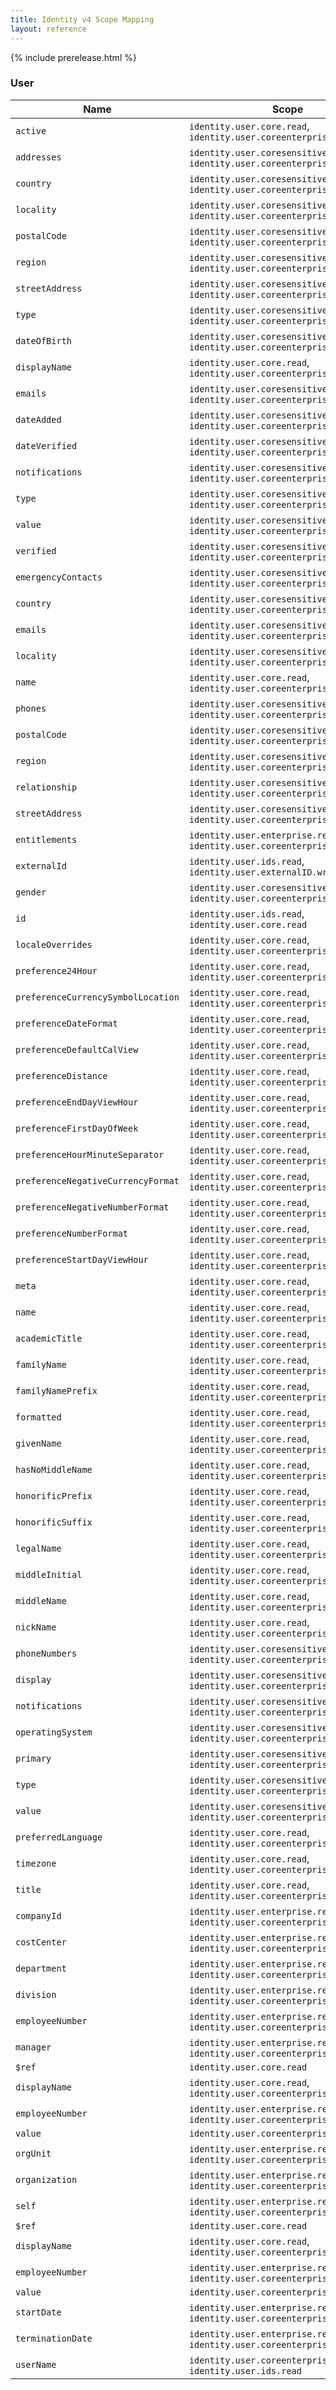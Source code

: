 ```yaml
---
title: Identity v4 Scope Mapping
layout: reference
---
```

{% include prerelease.html %}

### <a name="schema-user"></a>User

|Name|Scope|
|---|---|
`active`|`identity.user.core.read`, `identity.user.coreenterprise.writeonly`
`addresses`|`identity.user.coresensitive.read`, `identity.user.coreenterprise.writeonly`
`country`|`identity.user.coresensitive.read`, `identity.user.coreenterprise.writeonly`
`locality`|`identity.user.coresensitive.read`, `identity.user.coreenterprise.writeonly`
`postalCode`|`identity.user.coresensitive.read`, `identity.user.coreenterprise.writeonly`
`region`|`identity.user.coresensitive.read`, `identity.user.coreenterprise.writeonly`
`streetAddress`|`identity.user.coresensitive.read`, `identity.user.coreenterprise.writeonly`
`type`|`identity.user.coresensitive.read`, `identity.user.coreenterprise.writeonly`
`dateOfBirth`|`identity.user.coresensitive.read`, `identity.user.coreenterprise.writeonly`
`displayName`|`identity.user.core.read`, `identity.user.coreenterprise.writeonly`
`emails`|`identity.user.coresensitive.read`, `identity.user.coreenterprise.writeonly`
`dateAdded`|`identity.user.coresensitive.read`, `identity.user.coreenterprise.writeonly`
`dateVerified`|`identity.user.coresensitive.read`, `identity.user.coreenterprise.writeonly`
`notifications`|`identity.user.coresensitive.read`, `identity.user.coreenterprise.writeonly`
`type`|`identity.user.coresensitive.read`, `identity.user.coreenterprise.writeonly`
`value`|`identity.user.coresensitive.read`, `identity.user.coreenterprise.writeonly`
`verified`|`identity.user.coresensitive.read`, `identity.user.coreenterprise.writeonly`
`emergencyContacts`|`identity.user.coresensitive.read`, `identity.user.coreenterprise.writeonly`
`country`|`identity.user.coresensitive.read`, `identity.user.coreenterprise.writeonly`
`emails`|`identity.user.coresensitive.read`, `identity.user.coreenterprise.writeonly`
`locality`|`identity.user.coresensitive.read`, `identity.user.coreenterprise.writeonly`
`name`|`identity.user.core.read`, `identity.user.coreenterprise.writeonly`
`phones`|`identity.user.coresensitive.read`, `identity.user.coreenterprise.writeonly`
`postalCode`|`identity.user.coresensitive.read`, `identity.user.coreenterprise.writeonly`
`region`|`identity.user.coresensitive.read`, `identity.user.coreenterprise.writeonly`
`relationship`|`identity.user.coresensitive.read`, `identity.user.coreenterprise.writeonly`
`streetAddress`|`identity.user.coresensitive.read`, `identity.user.coreenterprise.writeonly`
`entitlements`|`identity.user.enterprise.read`, `identity.user.coreenterprise.writeonly`
`externalId`|`identity.user.ids.read`, `identity.user.externalID.writeonly`
`gender`|`identity.user.coresensitive.read`, `identity.user.coreenterprise.writeonly`
`id`|`identity.user.ids.read`, `identity.user.core.read`
`localeOverrides`|`identity.user.core.read`, `identity.user.coreenterprise.writeonly`
`preference24Hour`|`identity.user.core.read`, `identity.user.coreenterprise.writeonly`
`preferenceCurrencySymbolLocation`|`identity.user.core.read`, `identity.user.coreenterprise.writeonly`
`preferenceDateFormat`|`identity.user.core.read`, `identity.user.coreenterprise.writeonly`
`preferenceDefaultCalView`|`identity.user.core.read`, `identity.user.coreenterprise.writeonly`
`preferenceDistance`|`identity.user.core.read`, `identity.user.coreenterprise.writeonly`
`preferenceEndDayViewHour`|`identity.user.core.read`, `identity.user.coreenterprise.writeonly`
`preferenceFirstDayOfWeek`|`identity.user.core.read`, `identity.user.coreenterprise.writeonly`
`preferenceHourMinuteSeparator`|`identity.user.core.read`, `identity.user.coreenterprise.writeonly`
`preferenceNegativeCurrencyFormat`|`identity.user.core.read`, `identity.user.coreenterprise.writeonly`
`preferenceNegativeNumberFormat`|`identity.user.core.read`, `identity.user.coreenterprise.writeonly`
`preferenceNumberFormat`|`identity.user.core.read`, `identity.user.coreenterprise.writeonly`
`preferenceStartDayViewHour`|`identity.user.core.read`, `identity.user.coreenterprise.writeonly`
`meta`|`identity.user.core.read`, `identity.user.coreenterprise.writeonly`
`name`|`identity.user.core.read`, `identity.user.coreenterprise.writeonly`
`academicTitle`|`identity.user.core.read`, `identity.user.coreenterprise.writeonly`
`familyName`|`identity.user.core.read`, `identity.user.coreenterprise.writeonly`
`familyNamePrefix`|`identity.user.core.read`, `identity.user.coreenterprise.writeonly`
`formatted`|`identity.user.core.read`, `identity.user.coreenterprise.writeonly`
`givenName`|`identity.user.core.read`, `identity.user.coreenterprise.writeonly`
`hasNoMiddleName`|`identity.user.core.read`, `identity.user.coreenterprise.writeonly`
`honorificPrefix`|`identity.user.core.read`, `identity.user.coreenterprise.writeonly`
`honorificSuffix`|`identity.user.core.read`, `identity.user.coreenterprise.writeonly`
`legalName`|`identity.user.core.read`, `identity.user.coreenterprise.writeonly`
`middleInitial`|`identity.user.core.read`, `identity.user.coreenterprise.writeonly`
`middleName`|`identity.user.core.read`, `identity.user.coreenterprise.writeonly`
`nickName`|`identity.user.core.read`, `identity.user.coreenterprise.writeonly`
`phoneNumbers`|`identity.user.coresensitive.read`, `identity.user.coreenterprise.writeonly`
`display`|`identity.user.coresensitive.read`, `identity.user.coreenterprise.writeonly`
`notifications`|`identity.user.coresensitive.read`, `identity.user.coreenterprise.writeonly`
`operatingSystem`|`identity.user.coresensitive.read`, `identity.user.coreenterprise.writeonly`
`primary`|`identity.user.coresensitive.read`, `identity.user.coreenterprise.writeonly`
`type`|`identity.user.coresensitive.read`, `identity.user.coreenterprise.writeonly`
`value`|`identity.user.coresensitive.read`, `identity.user.coreenterprise.writeonly`
`preferredLanguage`|`identity.user.core.read`, `identity.user.coreenterprise.writeonly`
`timezone`|`identity.user.core.read`, `identity.user.coreenterprise.writeonly`
`title`|`identity.user.core.read`, `identity.user.coreenterprise.writeonly`
`companyId`|`identity.user.enterprise.read`, `identity.user.coreenterprise.writeonly`
`costCenter`|`identity.user.enterprise.read`, `identity.user.coreenterprise.writeonly`
`department`|`identity.user.enterprise.read`, `identity.user.coreenterprise.writeonly`
`division`|`identity.user.enterprise.read`, `identity.user.coreenterprise.writeonly`
`employeeNumber`|`identity.user.enterprise.read`, `identity.user.coreenterprise.writeonly`
`manager`|`identity.user.enterprise.read`, `identity.user.coreenterprise.writeonly`
`$ref`|`identity.user.core.read`
`displayName`|`identity.user.core.read`, `identity.user.coreenterprise.writeonly`
`employeeNumber`|`identity.user.enterprise.read`, `identity.user.coreenterprise.writeonly`
`value`|`identity.user.coreenterprise.writeonly`
`orgUnit`|`identity.user.enterprise.read`, `identity.user.coreenterprise.writeonly`
`organization`|`identity.user.enterprise.read`, `identity.user.coreenterprise.writeonly`
`self`|`identity.user.enterprise.read`, `identity.user.coreenterprise.writeonly`
`$ref`|`identity.user.core.read`
`displayName`|`identity.user.core.read`, `identity.user.coreenterprise.writeonly`
`employeeNumber`|`identity.user.enterprise.read`, `identity.user.coreenterprise.writeonly`
`value`|`identity.user.coreenterprise.writeonly`
`startDate`|`identity.user.enterprise.read`, `identity.user.coreenterprise.writeonly`
`terminationDate`|`identity.user.enterprise.read`, `identity.user.coreenterprise.writeonly`
`userName`|`identity.user.coreenterprise.writeonly`, `identity.user.ids.read`

